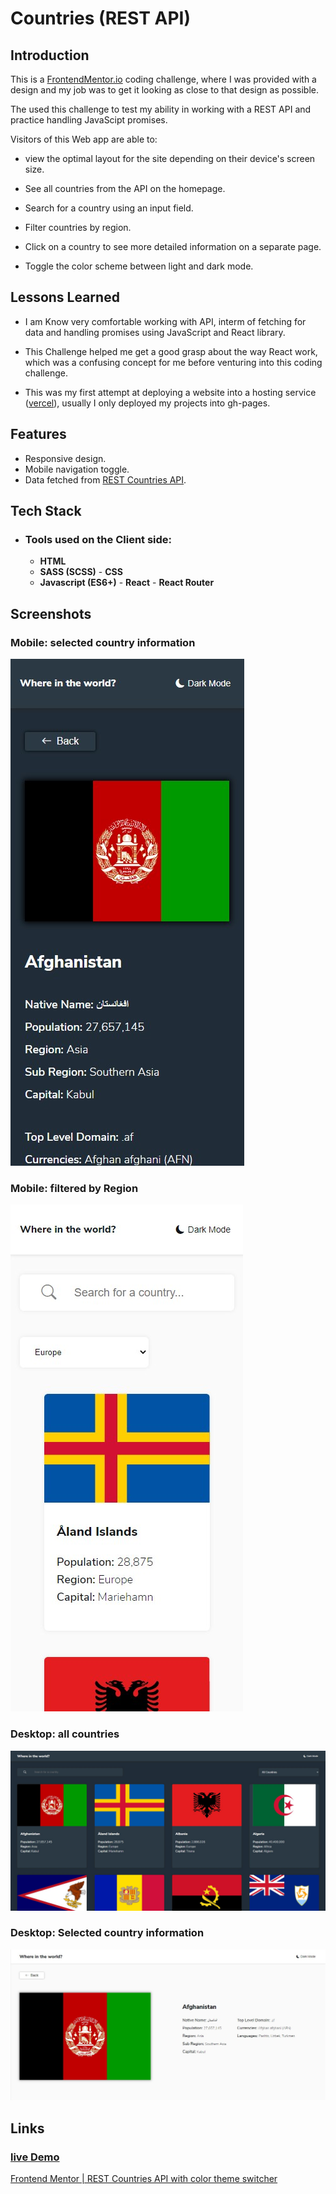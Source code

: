 # Countries (REST API)

## Introduction

This is a [FrontendMentor.io]() coding challenge, where I was provided with a design and my job was to get it looking as close to that design as possible.

The used this challenge to test my ability in working with a REST API and practice handling JavaScipt promises.

Visitors of this Web app are able to:

- view the optimal layout for the site depending on their device's screen size.

- See all countries from the API on the homepage.

- Search for a country using an input field.

- Filter countries by region.

- Click on a country to see more detailed information on a separate page.

- Toggle the color scheme between light and dark mode.

## Lessons Learned

- I am Know very comfortable working with API, interm of fetching for data and handling promises using JavaScript and React library.

- This Challenge helped me get a good grasp about the way React work, which was a confusing concept for me before venturing into this coding challenge.

- This was my first attempt at deploying a website into a hosting service ([vercel](https://vercel.com)), usually I only deployed my projects into gh-pages.

## Features

- Responsive design.
- Mobile navigation toggle.
- Data fetched from [REST Countries API](https://restcountries.eu/).

## Tech Stack

- ### Tools used on the **Client side:** 

  - **HTML**
  - **SASS (SCSS)** - **CSS**
  - **Javascript (ES6+)** - **React** - **React Router**

## Screenshots

### Mobile: selected country information

![Mobile: selected country information](https://raw.githubusercontent.com/HaithamKhadra/searchcountry/main/readmeImages/mobile-selected.jpg)

### Mobile: filtered by Region

![Mobile: filtered by Region](https://raw.githubusercontent.com/HaithamKhadra/searchcountry/main/readmeImages/mobile-filteredByRegion.jpg)

### Desktop: all countries 

![Desktop all countries](https://raw.githubusercontent.com/HaithamKhadra/searchcountry/main/readmeImages/desktop-all.jpg)

### Desktop: Selected country information 

![Desktop design screenshot](https://raw.githubusercontent.com/HaithamKhadra/searchcountry/main/readmeImages/desktop-selected.jpg)




## Links

### [live Demo](https://countries-fem.vercel.app)
[Frontend Mentor | REST Countries API with color theme switcher](https://www.frontendmentor.io/challenges/rest-countries-api-with-color-theme-switcher-5cacc469fec04111f7b848ca)





